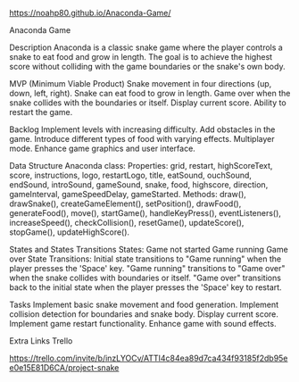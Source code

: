 https://noahp80.github.io/Anaconda-Game/ 

Anaconda Game

Description
Anaconda is a classic snake game where the player controls a snake to eat food and grow in length. The goal is to achieve the highest score without colliding with the game boundaries or the snake's own body.

MVP (Minimum Viable Product)
Snake movement in four directions (up, down, left, right).
Snake can eat food to grow in length.
Game over when the snake collides with the boundaries or itself.
Display current score.
Ability to restart the game.

Backlog
Implement levels with increasing difficulty.
Add obstacles in the game.
Introduce different types of food with varying effects.
Multiplayer mode.
Enhance game graphics and user interface.

Data Structure
Anaconda class:
Properties: grid, restart, highScoreText, score, instructions, logo, restartLogo, title, eatSound, ouchSound, endSound, introSound, gameSound, snake, food, highscore, direction, gameInterval, gameSpeedDelay, gameStarted.
Methods: draw(), drawSnake(), createGameElement(), setPosition(), drawFood(), generateFood(), move(), startGame(), handleKeyPress(), eventListeners(), increaseSpeed(), checkCollision(), resetGame(), updateScore(), stopGame(), updateHighScore().

States and States Transitions
States:
Game not started
Game running
Game over
State Transitions:
Initial state transitions to "Game running" when the player presses the 'Space' key.
"Game running" transitions to "Game over" when the snake collides with boundaries or itself.
"Game over" transitions back to the initial state when the player presses the 'Space' key to restart.

Tasks
Implement basic snake movement and food generation.
Implement collision detection for boundaries and snake body.
Display current score.
Implement game restart functionality.
Enhance game with sound effects.

Extra Links
Trello

https://trello.com/invite/b/inzLYOCv/ATTI4c84ea89d7ca434f93185f2db95ee0e15E81D6CA/project-snake
